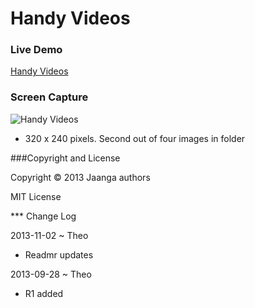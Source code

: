 Handy Videos
============

### Live Demo

[Handy Videos](http://jaanga.github.io/gestification/cookbook/r1/handy-videos/video-select.html)

### Screen Capture

![Handy Videos](http://jaanga.github.io/gestification/cookbook/handy-videos/r1/video-select-screen-grab-320x240.png)

* 320 x 240 pixels. Second out of four images in folder


###Copyright and License

Copyright &copy; 2013 Jaanga authors

MIT License


*** Change Log

2013-11-02 ~ Theo

* Readmr updates

2013-09-28 ~ Theo
* R1 added
